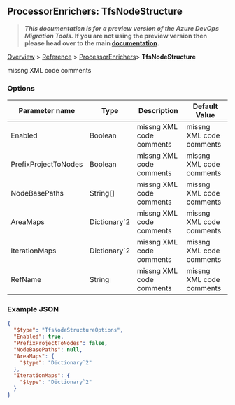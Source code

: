 ## ProcessorEnrichers: TfsNodeStructure

>**_This documentation is for a preview version of the Azure DevOps Migration Tools._ If you are not using the preview version then please head over to the main [documentation](https://nkdagility.github.io/azure-devops-migration-tools).**

[Overview](.././index.md) > [Reference](../index.md) > [ProcessorEnrichers](./index.md)> **TfsNodeStructure**

missng XML code comments

### Options

| Parameter name         | Type    | Description                              | Default Value                            |
|------------------------|---------|------------------------------------------|------------------------------------------|
| Enabled | Boolean | missng XML code comments | missng XML code comments |
| PrefixProjectToNodes | Boolean | missng XML code comments | missng XML code comments |
| NodeBasePaths | String[] | missng XML code comments | missng XML code comments |
| AreaMaps | Dictionary`2 | missng XML code comments | missng XML code comments |
| IterationMaps | Dictionary`2 | missng XML code comments | missng XML code comments |
| RefName | String | missng XML code comments | missng XML code comments |


### Example JSON

```JSON
{
  "$type": "TfsNodeStructureOptions",
  "Enabled": true,
  "PrefixProjectToNodes": false,
  "NodeBasePaths": null,
  "AreaMaps": {
    "$type": "Dictionary`2"
  },
  "IterationMaps": {
    "$type": "Dictionary`2"
  }
}
```